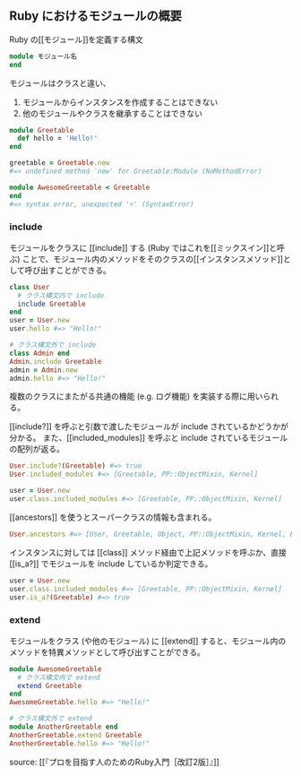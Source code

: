 ## Ruby におけるモジュールの概要
Ruby の[[モジュール]]を定義する構文
```rb
module モジュール名
end
```

モジュールはクラスと違い、
1. モジュールからインスタンスを作成することはできない
2. 他のモジュールやクラスを継承することはできない

```rb
module Greetable
  def hello = 'Hello!'
end

greetable = Greetable.new
#=> undefined method `new' for Greetable:Module (NoMethodError)

module AwesomeGreetable < Greetable
end
#=> syntax error, unexpected '<' (SyntaxError)
```
### include
モジュールをクラスに [[include]] する (Ruby ではこれを[[ミックスイン]]と呼ぶ) ことで、モジュール内のメソッドをそのクラスの[[インスタンスメソッド]]として呼び出すことができる。
```rb
class User
  # クラス構文内で include
  include Greetable
end
user = User.new
user.hello #=> "Hello!"

# クラス構文外で include
class Admin end
Admin.include Greetable
admin = Admin.new
admin.hello #=> "Hello!"
```

複数のクラスにまたがる共通の機能 (e.g. ログ機能) を実装する際に用いられる。

[[include?]] を呼ぶと引数で渡したモジュールが include されているかどうかが分かる。
また、[[included_modules]] を呼ぶと include されているモジュールの配列が返る。
```rb
User.include?(Greetable) #=> true
User.included_modules #=> [Greetable, PP::ObjectMixin, Kernel]

user = User.new
user.class.included_modules #=> [Greetable, PP::ObjectMixin, Kernel]
```

[[ancestors]] を使うとスーパークラスの情報も含まれる。
```rb
User.ancestors #=> [User, Greetable, Object, PP::ObjectMixin, Kernel, BasicObject]
```

インスタンスに対しては [[class]] メソッド経由で上記メソッドを呼ぶか、直接 [[is_a?]] でモジュールを include しているか判定できる。
```rb
user = User.new
user.class.included_modules #=> [Greetable, PP::ObjectMixin, Kernel]
user.is_a?(Greetable) #=> true
```

### extend
モジュールをクラス (や他のモジュール) に [[extend]] すると、モジュール内のメソッドを特異メソッドとして呼び出すことができる。
```rb
module AwesomeGreetable
  # クラス構文内で extend
  extend Greetable
end
AwesomeGreetable.hello #=> "Hello!"

# クラス構文外で extend
module AnotherGreetable end
AnotherGreetable.extend Greetable
AnotherGreetable.hello #=> "Hello!"
```

source: [[『プロを目指す人のためのRuby入門［改訂2版］』]]
